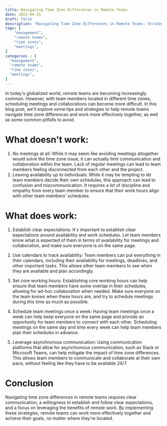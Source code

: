 ```yaml
---
title: Navigating Time Zone Differences in Remote Teams
date: 2023-04-25
draft: false
description: "Navigating Time Zone Differences in Remote Teams: Strategies that Work (and Don't Work)"
tags: [
    "management",
    "remote teams",
    "time zones",
    "meetings",
]
categories : [
  "management",
  "remote teams",
  "time zones",
  "meetings",
]
---
```


In today's globalized world, remote teams are becoming increasingly common. However, with team members located in different time zones, scheduling meetings and collaborations can become more difficult. In this blog post, we'll explore some tips and strategies to help remote teams navigate time zone differences and work more effectively together, as well as some common pitfalls to avoid.

# What doesn't work:

1. No meetings at all: While it may seem like avoiding meetings altogether would solve the time zone issue, it can actually limit communication and collaboration within the team. Lack of regular meetings can lead to team members feeling disconnected from each other and the project.
2. Leaving availability up to individuals: While it may be tempting to let team members decide their own schedules, this approach can lead to confusion and miscommunication. It requires a lot of discipline and empathy from every team member to ensure that their work hours align with other team members' schedules.

# What does work:

1. Establish clear expectations: It's important to establish clear expectations around availability and work schedules. Let team members know what is expected of them in terms of availability for meetings and collaboration, and make sure everyone is on the same page.

2. Use calendars to track availability: Team members can put everything in their calendars, including their availability for meetings, deadlines, and other important tasks. This allows other team members to see when they are available and plan accordingly.

3. Set core working hours: Establishing core working hours can help ensure that team members have some overlap in their schedules, allowing for ad-hoc collaboration when needed. Make sure everyone on the team knows when these hours are, and try to schedule meetings during this time as much as possible.

4. Schedule team meetings once a week: Having team meetings once a week can help keep everyone on the same page and provide an opportunity for team members to connect with each other. Scheduling meetings on the same day and time every week can help team members plan their schedules in advance.

5. Leverage asynchronous communication: Using communication platforms that allow for asynchronous communication, such as Slack or Microsoft Teams, can help mitigate the impact of time zone differences. This allows team members to communicate and collaborate at their own pace, without feeling like they have to be available 24/7.

# Conclusion
Navigating time zone differences in remote teams requires clear communication, a willingness to establish and follow clear expectations, and a focus on leveraging the benefits of remote work. By implementing these strategies, remote teams can work more effectively together and achieve their goals, no matter where they're located.